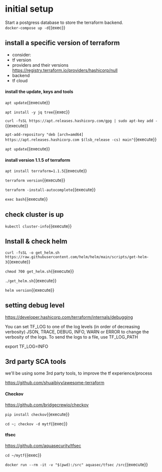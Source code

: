# initial setup


Start a postgress database to store the terraform backend.   
`docker-compose up -d`{{exec}}

## install a specific version of terraform

- consider:
- tf version
- providers and their versions  https://registry.terraform.io/providers/hashicorp/null
- backend
- tf cloud



#### install the update, keys and tools

`apt update`{{execute}}

`apt install -y jq tree`{{exec}}

`curl -fsSL https://apt.releases.hashicorp.com/gpg | sudo apt-key add -`{{execute}}    

`apt-add-repository "deb [arch=amd64] https://apt.releases.hashicorp.com $(lsb_release -cs) main"`{{execute}} 

`apt update`{{execute}}

#### install version 1.1.5 of terraform

`apt install terraform=1.1.5`{{execute}}    

`terraform version`{{execute}}    

`terraform -install-autocomplete`{{execute}}    

`exec bash`{{execute}}

## check cluster is up

`kubectl cluster-info`{{execute}}

## Install & check helm

`curl -fsSL -o get_helm.sh https://raw.githubusercontent.com/helm/helm/main/scripts/get-helm-3`{{execute}}

`chmod 700 get_helm.sh`{{execute}}

`./get_helm.sh`{{execute}}

`helm version`{{execute}}


## setting debug level

https://developer.hashicorp.com/terraform/internals/debugging

You can set TF_LOG to one of the log levels (in order of decreasing verbosity) JSON, TRACE, DEBUG, INFO, WARN or ERROR to change the verbosity of the logs. To send the logs to a file, use TF_LOG_PATH

export TF_LOG=INFO

## 3rd party SCA tools

we'll be using some 3rd party tools, to improve the tf experience/process

https://github.com/shuaibiyy/awesome-terraform

#### Checkov

https://github.com/bridgecrewio/checkov

`pip install checkov`{{execute}}

`cd ~; checkov -d mytf`{{exec}}

#### tfsec

https://github.com/aquasecurity/tfsec

`cd ~/mytf`{{exec}}

`docker run --rm -it -v "$(pwd):/src" aquasec/tfsec /src`{{execute}}